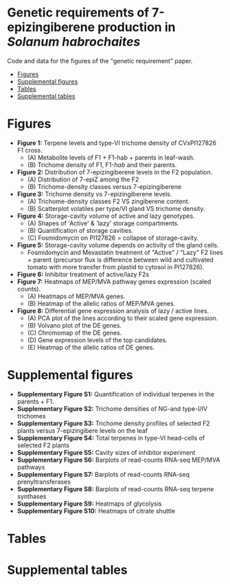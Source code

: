 # Genetic requirements of 7-epizingiberene production in _Solanum habrochaites_

Code and data for the figures of the "genetic requirement" paper.

<!-- MarkdownTOC autolink="true" level = "1,2" -->

- [Figures](#figures)
- [Supplemental figures](#supplemental-figures)
- [Tables](#tables)
- [Supplemental tables](#supplemental-tables)

<!-- /MarkdownTOC -->


# Figures

- __Figure 1:__ Terpene levels and type-VI trichome density of CVxPI127826 F1 cross.
    * (A) Metabolite levels of F1 + F1-hab + parents in leaf-wash.
    * (B) Trichome density of F1, F1-_hab_ and their parents.
- __Figure 2:__ Distribution of 7-epizingiberene levels in the F2 population.
    * (A) Distribution of 7-epiZ among the F2
    * (B) Trichome-density classes versus 7-epizingiberene
- __Figure 3:__ Trichome density vs 7-epizingiberene levels.
	* (A) Trichome-density classes F2 VS zingiberene content.   
	* (B) Scatterplot volatiles per type/VI gland VS trichome density.
- __Figure 4:__ Storage-cavity volume of active and lazy genotypes.
	* (A) Shapes of 'Active' & 'lazy' storage compartments.  
	* (B) Quantification of storage cavities.   
	* (C) Fosmidomycin on PI127826 = collapse of storage-cavity.    
- __Figure 5:__ Storage-cavity volume depends on activity of the gland cells.
	* Fosmidomycin and Mevastatin treatment of "Active" / "Lazy" F2 lines + parent (precursor flux is difference between wild and cultivated tomato with more transfer from plastid to cytosol in PI127826). 
- __Figure 6:__ Inhibitor treatment of active/lazy F2s
- __Figure 7:__ Heatmaps of MEP/MVA pathway genes expression (scaled counts).
    * (A) Heatmaps of MEP/MVA genes.
    * (B) Heatmap of the allelic ratios of MEP/MVA genes. 
- __Figure 8:__ Differential gene expression analysis of lazy / active lines.
    * (A) PCA plot of the lines according to their scaled gene expression.
    * (B) Volvano plot of the DE genes.
    * (C) Chromomap of the DE genes. 
    * (D) Gene expression levels of the top candidates. 
    * (E) Heatmap of the allelic ratios of DE genes. 


# Supplemental figures   

- __Supplementary Figure S1:__ Quantification of individual terpenes in the parents + F1.
- __Supplementary Figure S2:__ Trichome densities of NG-and type-I/IV trichomes 
- __Supplementary Figure S3:__ Trichome density profiles of selected F2 plants versus 7-epizingibere levels on the leaf 
- __Supplementary Figure S4:__ Total terpenes in type-VI head-cells of selected F2 plants
- __Supplementary Figure S5:__ Cavity sizes of inhibitor experiment
- __Supplementary Figure S6:__ Barplots of read-counts RNA-seq MEP/MVA pathways
- __Supplementary Figure S7:__ Barplots of read-counts RNA-seq prenyltransferases
- __Supplementary Figure S8:__ Barplots of read-counts RNA-seq terpene synthases
- __Supplementary Figure S9:__ Heatmaps of glycolysis 
- __Supplementary Figure S10:__ Heatmaps of citrate shuttle

# Tables

# Supplemental tables

